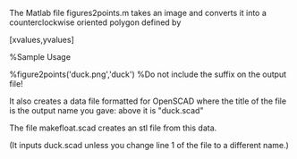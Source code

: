 The Matlab file figures2points.m takes an image and converts it into a counterclockwise oriented polygon defined by 

[xvalues,yvalues]

%Sample Usage

%figure2points('duck.png','duck') %Do not include the suffix on the output file! 

It also creates a data file formatted for OpenSCAD where the title of the file is the output name you gave:  above it is "duck.scad" 

The file makefloat.scad creates an stl file from this data. 

(It inputs duck.scad unless you change line 1 of the file to a different name.)

